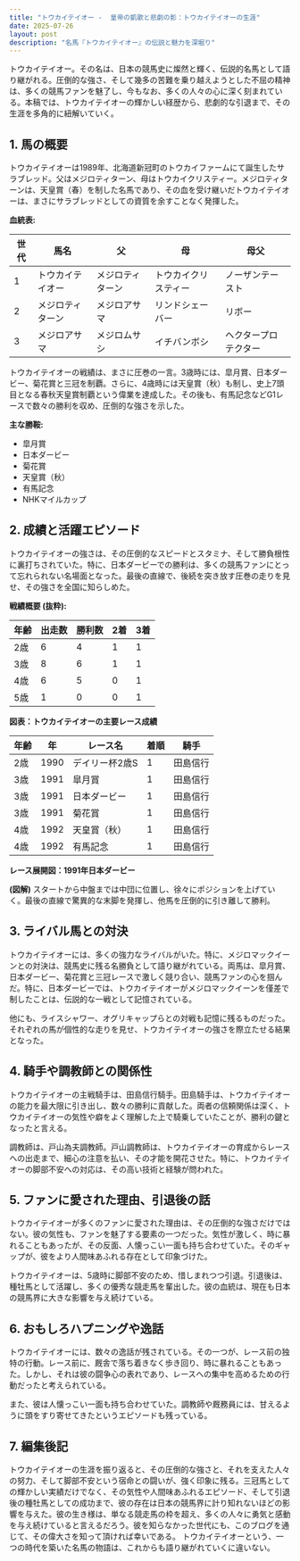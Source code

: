 ```yaml
---
title: "トウカイテイオー -  皇帝の凱歌と悲劇の影：トウカイテイオーの生涯"
date: 2025-07-26
layout: post
description: "名馬『トウカイテイオー』の伝説と魅力を深堀り"
---
```


トウカイテイオー。その名は、日本の競馬史に燦然と輝く、伝説的名馬として語り継がれる。圧倒的な強さ、そして幾多の苦難を乗り越えようとした不屈の精神は、多くの競馬ファンを魅了し、今もなお、多くの人々の心に深く刻まれている。本稿では、トウカイテイオーの輝かしい経歴から、悲劇的な引退まで、その生涯を多角的に紐解いていく。

## 1. 馬の概要

トウカイテイオーは1989年、北海道新冠町のトウカイファームにて誕生したサラブレッド。父はメジロティターン、母はトウカイクリスティー。メジロティターンは、天皇賞（春）を制した名馬であり、その血を受け継いだトウカイテイオーは、まさにサラブレッドとしての資質を余すことなく発揮した。

**血統表:**

| 世代 | 馬名         | 父             | 母             | 母父           |
|-----|--------------|-----------------|-----------------|-----------------|
| 1   | トウカイテイオー | メジロティターン | トウカイクリスティー | ノーザンテースト |
| 2   | メジロティターン | メジロアサマ     | リンドシェーバー   | リボー           |
| 3   | メジロアサマ     | メジロムサシ     | イチバンボシ     | ヘクタープロテクター|


トウカイテイオーの戦績は、まさに圧巻の一言。3歳時には、皐月賞、日本ダービー、菊花賞と三冠を制覇。さらに、4歳時には天皇賞（秋）も制し、史上7頭目となる春秋天皇賞制覇という偉業を達成した。その後も、有馬記念などG1レースで数々の勝利を収め、圧倒的な強さを示した。

**主な勝鞍:**

* 皐月賞
* 日本ダービー
* 菊花賞
* 天皇賞（秋）
* 有馬記念
* NHKマイルカップ


## 2. 成績と活躍エピソード

トウカイテイオーの強さは、その圧倒的なスピードとスタミナ、そして勝負根性に裏打ちされていた。特に、日本ダービーでの勝利は、多くの競馬ファンにとって忘れられない名場面となった。最後の直線で、後続を突き放す圧巻の走りを見せ、その強さを全国に知らしめた。

**戦績概要 (抜粋):**

| 年齢 | 出走数 | 勝利数 | 2着 | 3着 |
|---|---|---|---|---|
| 2歳 | 6 | 4 | 1 | 1 |
| 3歳 | 8 | 6 | 1 | 1 |
| 4歳 | 6 | 5 | 0 | 1 |
| 5歳 | 1 | 0 | 0 | 1 |


**図表：トウカイテイオーの主要レース成績**

| 年齢 | 年 | レース名       | 着順 | 騎手     |
|-----|---|----------------|-----|----------|
| 2歳 | 1990 | デイリー杯2歳S | 1   | 田島信行 |
| 3歳 | 1991 | 皐月賞         | 1   | 田島信行 |
| 3歳 | 1991 | 日本ダービー     | 1   | 田島信行 |
| 3歳 | 1991 | 菊花賞         | 1   | 田島信行 |
| 4歳 | 1992 | 天皇賞（秋）   | 1   | 田島信行 |
| 4歳 | 1992 | 有馬記念       | 1   | 田島信行 |


**レース展開図：1991年日本ダービー**

**(図解)**  スタートから中盤までは中団に位置し、徐々にポジションを上げていく。最後の直線で驚異的な末脚を発揮し、他馬を圧倒的に引き離して勝利。


## 3. ライバル馬との対決

トウカイテイオーには、多くの強力なライバルがいた。特に、メジロマックイーンとの対決は、競馬史に残る名勝負として語り継がれている。両馬は、皐月賞、日本ダービー、菊花賞と三冠レースで激しく競り合い、競馬ファンの心を掴んだ。特に、日本ダービーでは、トウカイテイオーがメジロマックイーンを僅差で制したことは、伝説的な一戦として記憶されている。

他にも、ライスシャワー、オグリキャップらとの対戦も記憶に残るものだった。それぞれの馬が個性的な走りを見せ、トウカイテイオーの強さを際立たせる結果となった。


## 4. 騎手や調教師との関係性

トウカイテイオーの主戦騎手は、田島信行騎手。田島騎手は、トウカイテイオーの能力を最大限に引き出し、数々の勝利に貢献した。両者の信頼関係は深く、トウカイテイオーの気性や癖をよく理解した上で騎乗していたことが、勝利の鍵となったと言える。

調教師は、戸山為夫調教師。戸山調教師は、トウカイテイオーの育成からレースへの出走まで、細心の注意を払い、その才能を開花させた。特に、トウカイテイオーの脚部不安への対応は、その高い技術と経験が問われた。


## 5. ファンに愛された理由、引退後の話

トウカイテイオーが多くのファンに愛された理由は、その圧倒的な強さだけではない。彼の気性も、ファンを魅了する要素の一つだった。気性が激しく、時に暴れることもあったが、その反面、人懐っこい一面も持ち合わせていた。そのギャップが、彼をより人間味あふれる存在として印象づけた。

トウカイテイオーは、5歳時に脚部不安のため、惜しまれつつ引退。引退後は、種牡馬として活躍し、多くの優秀な競走馬を輩出した。彼の血統は、現在も日本の競馬界に大きな影響を与え続けている。


## 6. おもしろハプニングや逸話

トウカイテイオーには、数々の逸話が残されている。その一つが、レース前の独特の行動。レース前に、厩舎で落ち着きなく歩き回り、時に暴れることもあった。しかし、それは彼の闘争心の表れであり、レースへの集中を高めるための行動だったと考えられている。

また、彼は人懐っこい一面も持ち合わせていた。調教師や厩務員には、甘えるように頭をすり寄せてきたというエピソードも残っている。


## 7. 編集後記

トウカイテイオーの生涯を振り返ると、その圧倒的な強さと、それを支えた人々の努力、そして脚部不安という宿命との闘いが、強く印象に残る。三冠馬としての輝かしい実績だけでなく、その気性や人間味あふれるエピソード、そして引退後の種牡馬としての成功まで、彼の存在は日本の競馬界に計り知れないほどの影響を与えた。彼の生き様は、単なる競走馬の枠を超え、多くの人々に勇気と感動を与え続けていると言えるだろう。彼を知らなかった世代にも、このブログを通じて、その偉大さを知って頂ければ幸いである。  トウカイテイオーという、一つの時代を築いた名馬の物語は、これからも語り継がれていくに違いない。
